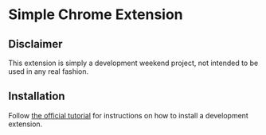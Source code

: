 # Simple Chrome Extension

## Disclaimer

This extension is simply a development weekend project, not intended to be used in any real fashion.

## Installation

Follow [the official tutorial][chrome-extension-installation] for instructions on how to install a development extension.

[chrome-extension-installation]: https://developer.chrome.com/extensions/getstarted
